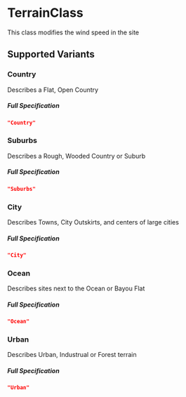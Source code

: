 # TerrainClass

This class modifies the wind speed in the site


 ## Supported Variants

###  Country

Describes a Flat, Open Country



##### Full Specification
```json
"Country"
```

###  Suburbs

Describes a Rough, Wooded Country or Suburb



##### Full Specification
```json
"Suburbs"
```

###  City

Describes Towns, City Outskirts, and centers of large cities



##### Full Specification
```json
"City"
```

###  Ocean

Describes sites next to the Ocean or Bayou Flat



##### Full Specification
```json
"Ocean"
```

###  Urban

Describes Urban, Industrual or Forest terrain



##### Full Specification
```json
"Urban"
```

